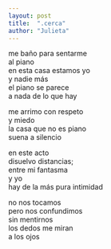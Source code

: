 ```yaml
---
layout: post
title:  ".cerca"
author: "Julieta"
---
```


me baño para sentarme  
al piano  
en esta casa estamos yo  
y nadie más  
el piano se parece  
a nada de lo que hay

me arrimo con respeto  
y miedo  
la casa que no es piano  
suena a silencio 

en este acto  
disuelvo distancias;  
entre mi fantasma  
y yo  
hay de la más pura intimidad

no nos tocamos  
pero nos confundimos  
sin mentirnos  
los dedos me miran  
a los ojos
